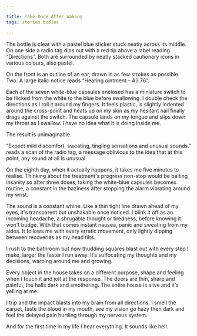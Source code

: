 ```yaml
---

title: Take Once After Waking
tags: stories bodies

---
```


The bottle is clear with a pastel blue sticker stuck neatly across its middle. On one side a radio tag dips out with a red tip above a label reading “Directions”. Both are surrounded by neatly stacked cautionary icons in various colours, also pastel.

On the front is an outline of an ear, drawn in as few strokes as possible. Two. A large italic notice reads “Hearing ointment – A3.76”.

Each of the seven white-blue capsules enclosed has a miniature switch to be flicked from the white to the blue before swallowing. I double check the directions as I roll it around my fingers. It feels plastic, is slightly indented around the cross-point and heats up on my skin as my hesitant nail finally drags against the switch.  The capsule lands on my tongue and slips down my throat as I swallow. I have no idea what it is doing inside me.

The result is unimaginable.

“Expect mild discomfort, sweating, tingling sensations and unusual sounds.” reads a scan of the radio tag, a message oblivious to the idea that at this point, any sound at all is unusual.

On the eighth day, when it actually happens, it takes me five minutes to realise. Thinking about the treatment's progress non-stop would be baiting insanity so after three doses, taking the white-blue capsules becomes routine, a constant in the haziness after stopping the alarm vibrating around my wrist.

The sound is a constant whine. Like a thin tight line drawn ahead of my eyes, it's transparent but unshakable once noticed. I blink it off as an incoming headache, a shrugable thought or tiredness, before knowing it won't budge. With that comes instant nausea, panic and sweating from my sides. It follows me with every erratic movement, only lightly dipping between recoveries as my head tilts.

I rush to the bathroom but now thudding squares blast out with every step I make, larger the faster I run away. It’s suffocating my thoughts and my decisions, warping around me and growing.

Every object in the house takes on a different purpose, shape and feeling when I touch it and jolt at the response. The doors are thin, sharp and painful, the halls dark and smothering. The entire house is alive and it’s yelling at me.

I trip and the impact blasts into my brain from all directions. I smell the carpet, taste the blood in my mouth, see my vision go hazy then dark and feel the delayed pain hurtling through my nervous system.

And for the first time in my life I hear everything. It sounds like hell.
